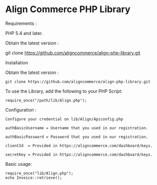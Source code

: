 Align Commerce PHP Library
==========================


Requirements :

PHP 5.4 and later.

Obtain the latest version :

git clone https://github.com/aligncommerce/align-php-library.git

Installation

Obtain the latest version :

	git clone https://github.com/aligncommerce/align-php-library.git

To use the Library, add the following to your PHP Script:
	
	require_once("/path/lib/Align.php");

Configuration :

	Configure your credential on lib/Align/Apiconfig.php
	
	authBasicUsername = Username that you used in our registration.
	
	authBasicPassword = Password that you used in our registration.	
	
	clientId  = Provided in https://aligncommerce.com/dashboard/keys.
	
	secretKey = Provided in https://aligncommerce.com/dashboard/keys.

Basic usage:

	require_once("lib/Align.php");
	echo Invoice::retrieve();
